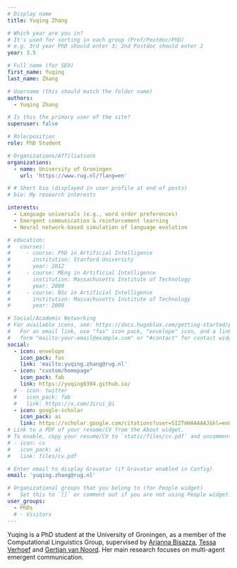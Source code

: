 ```yaml
---
# Display name
title: Yuqing Zhang

# Which year are you in?
# It's used for sorting in each group (Prof/Postdoc/PhD)
# e.g. 3rd year PhD should enter 3; 2nd Postdoc should enter 2
year: 3.5

# Full name (for SEO)
first_name: Yuqing
last_name: Zhang

# Username (this should match the folder name)
authors:
  - Yuqing Zhang

# Is this the primary user of the site?
superuser: false

# Role/position
role: PhD Student

# Organizations/Affiliations
organizations:
  - name: University of Groningen
    url: 'https://www.rug.nl/?lang=en'

# # Short bio (displayed in user profile at end of posts)
# bio: My research interests 

interests:
  - Language universals (e.g., word order preferences)
  - Emergent communication & reinforcement learning
  - Neural network-based simulation of language evolution

# education:
#   courses:
#     - course: PhD in Artificial Intelligence
#       institution: Stanford University
#       year: 2012
#     - course: MEng in Artificial Intelligence
#       institution: Massachusetts Institute of Technology
#       year: 2009
#     - course: BSc in Artificial Intelligence
#       institution: Massachusetts Institute of Technology
#       year: 2008

# Social/Academic Networking
# For available icons, see: https://docs.hugoblox.com/getting-started/page-builder/#icons
#   For an email link, use "fas" icon pack, "envelope" icon, and a link in the
#   form "mailto:your-email@example.com" or "#contact" for contact widget.
social:
  - icon: envelope
    icon_pack: fas
    link: 'mailto:yuqing.zhang@rug.nl'
  - icon: "custom/homepage"
    icon_pack: fab
    link: https://yuqing0304.github.io/
  # - icon: twitter
  #   icon_pack: fab
  #   link: https://x.com/Jirui_Qi
  - icon: google-scholar
    icon_pack: ai
    link: https://scholar.google.com/citations?user=SI2TmHAAAAAJ&hl=en&oi=sra
# Link to a PDF of your resume/CV from the About widget.
# To enable, copy your resume/CV to `static/files/cv.pdf` and uncomment the lines below.
# - icon: cv
#   icon_pack: ai
#   link: files/cv.pdf

# Enter email to display Gravatar (if Gravatar enabled in Config)
email: 'yuqing.zhang@rug.nl'

# Organizational groups that you belong to (for People widget)
#   Set this to `[]` or comment out if you are not using People widget.
user_groups:
  - PhDs
  # - Visitors
---
```


Yuqing is a PhD student at the University of Groningen, as a member of the Computational Linguistics Group, supervised by [Arianna Bisazza](https://www.cs.rug.nl/~bisazza/), [Tessa Verhoef](https://www.universiteitleiden.nl/en/staffmembers/tessa-verhoef#tab-2) and [Gertjan van Noord](https://www.rug.nl/staff/g.j.m.van.noord/?lang=en). Her main research focuses on multi-agent emergent communication.